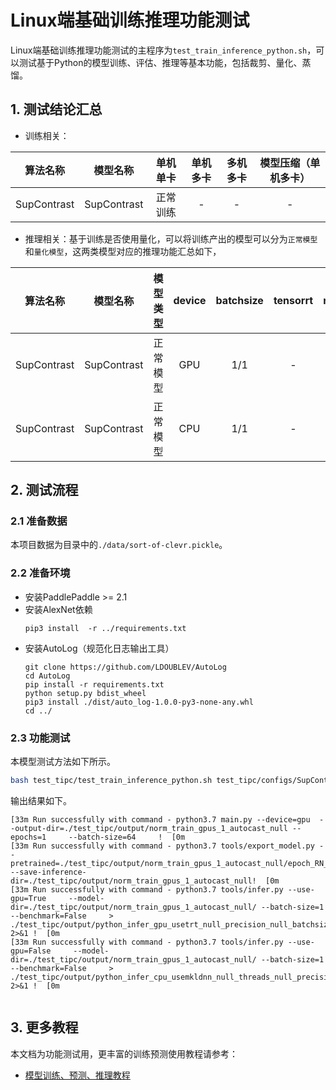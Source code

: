 # Linux端基础训练推理功能测试

Linux端基础训练推理功能测试的主程序为`test_train_inference_python.sh`，可以测试基于Python的模型训练、评估、推理等基本功能，包括裁剪、量化、蒸馏。

## 1. 测试结论汇总

- 训练相关：

| 算法名称 | 模型名称 | 单机单卡 | 单机多卡 | 多机多卡 | 模型压缩（单机多卡） |
|  :----: |   :----:  |    :----:  |  :----:   |  :----:   |  :----:   |
| SupContrast | SupContrast | 正常训练 | - | - | - |


- 推理相关：基于训练是否使用量化，可以将训练产出的模型可以分为`正常模型`和`量化模型`，这两类模型对应的推理功能汇总如下，

| 算法名称 | 模型名称 | 模型类型 |device | batchsize | tensorrt | mkldnn | cpu多线程 |
|  :----:   |  :----: |   ----   |  :----:  |   :----:   |  :----:  |   :----:   |  :----:  |
| SupContrast | SupContrast |  正常模型 | GPU | 1/1 | - | - | - |
| SupContrast | SupContrast | 正常模型 | CPU | 1/1 | - | fp32 | 支持 |


## 2. 测试流程

### 2.1 准备数据

本项目数据为目录中的`./data/sort-of-clevr.pickle`。

### 2.2 准备环境


- 安装PaddlePaddle >= 2.1
- 安装AlexNet依赖
    ```
    pip3 install  -r ../requirements.txt
    ```
- 安装AutoLog（规范化日志输出工具）
    ```
    git clone https://github.com/LDOUBLEV/AutoLog
    cd AutoLog
    pip install -r requirements.txt
    python setup.py bdist_wheel
    pip3 install ./dist/auto_log-1.0.0-py3-none-any.whl
    cd ../
    ```

### 2.3 功能测试


本模型测试方法如下所示。

```bash
bash test_tipc/test_train_inference_python.sh test_tipc/configs/SupContrast/train_infer_python.txt lite_train_lite_infer
```

输出结果如下。

```
[33m Run successfully with command - python3.7 main.py --device=gpu  --output-dir=./test_tipc/output/norm_train_gpus_1_autocast_null --epochs=1     --batch-size=64     !  [0m
[33m Run successfully with command - python3.7 tools/export_model.py --pretrained=./test_tipc/output/norm_train_gpus_1_autocast_null/epoch_RN_01.pdparams --save-inference-dir=./test_tipc/output/norm_train_gpus_1_autocast_null!  [0m
[33m Run successfully with command - python3.7 tools/infer.py --use-gpu=True     --model-dir=./test_tipc/output/norm_train_gpus_1_autocast_null/ --batch-size=1   --benchmark=False     > ./test_tipc/output/python_infer_gpu_usetrt_null_precision_null_batchsize_1.log 2>&1 !  [0m
[33m Run successfully with command - python3.7 tools/infer.py --use-gpu=False     --model-dir=./test_tipc/output/norm_train_gpus_1_autocast_null/ --batch-size=1     --benchmark=False     > ./test_tipc/output/python_infer_cpu_usemkldnn_null_threads_null_precision_null_batchsize_1.log 2>&1 !  [0m
  
```


## 3. 更多教程

本文档为功能测试用，更丰富的训练预测使用教程请参考：  

* [模型训练、预测、推理教程](../../README.md)  
